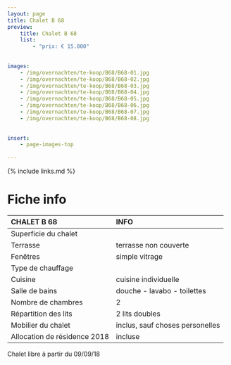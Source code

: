 ```yaml
---
layout: page
title: Chalet B 68
preview: 
    title: Chalet B 68
    list:
        - "prix: € 15.000"
        
        
images:
    - /img/overnachten/te-koop/B68/B68-01.jpg
    - /img/overnachten/te-koop/B68/B68-02.jpg
    - /img/overnachten/te-koop/B68/B68-03.jpg
    - /img/overnachten/te-koop/B68/B68-04.jpg
    - /img/overnachten/te-koop/B68/B68-05.jpg
    - /img/overnachten/te-koop/B68/B68-06.jpg
    - /img/overnachten/te-koop/B68/B68-07.jpg
    - /img/overnachten/te-koop/B68/B68-08.jpg
    
    
insert:
    - page-images-top
    
---
```


{% include links.md %}



# Fiche info

CHALET B 68                 | INFO        | 
:---------------------------|:------------|
Superficie du chalet         |
Terrasse                     |terrasse non couverte  
Fenêtres                     |simple vitrage
Type de chauffage            |
Cuisine                      |cuisine individuelle
Salle de bains               |douche - lavabo - toilettes
Nombre de chambres           |2
Répartition des lits         |2 lits doubles
Mobilier du chalet           |inclus, sauf choses personelles
Allocation de résidence 2018 |incluse

Chalet libre à partir du 09/09/18
